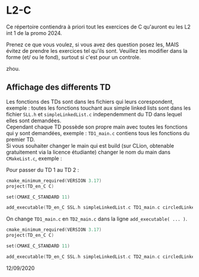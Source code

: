 # L2-C

Ce répertoire contiendra à priori tout les exercices de C qu'auront eu les L2 int 1 de la promo 2024.

Prenez ce que vous voulez, si vous avez des question posez les, MAIS évitez de prendre les exercices tel qu'ils sont.
Veuillez les modifier dans la forme (et/ ou le fond), surtout si c'est pour un controle.

zhou.

## Affichage des differents TD
Les fonctions des TDs sont dans les fichiers qui leurs corespondent, exemple : toutes les fonctions touchant aux simple linked lists sont dans les fichier `SLL.h` et `simpleLinkedList.c` independemment du TD dans lequel elles sont demandées. <br/>
Cependant chaque TD possède son propre main avec toutes les fonctions qui y sont demandées, exemple : `TD1_main.c` contiens tous les fonctions du premier TD. <br/>
Si vous souhaiter changer le main qui est build (sur CLion, obtenable gratuitement via la licence étudiante) changer le nom du main dans `CMakeList.c`, exemple :

Pour passer du TD 1 au TD 2 :
```c
cmake_minimum_required(VERSION 3.17)
project(TD_en_C C)

set(CMAKE_C_STANDARD 11)

add_executable(TD_en_C SSL.h simpleLinkedList.c TD1_main.c circledLinkedList.c CLL.h doubleLinkedList.c DLL.h)
```

On change `TD1_main.c` en `TD2_main.c` dans la ligne `add_executable( ... )`.

```c
cmake_minimum_required(VERSION 3.17)
project(TD_en_C C)

set(CMAKE_C_STANDARD 11)

add_executable(TD_en_C SSL.h simpleLinkedList.c TD2_main.c circledLinkedList.c CLL.h doubleLinkedList.c DLL.h)
```

12/09/2020
